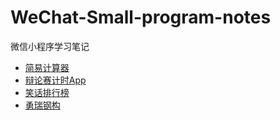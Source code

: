 # WeChat-Small-program-notes

微信小程序学习笔记

* [简易计算器](01calculate/README.md)
* [辩论赛计时App](03bianlunsaitimerapp/readme.md)
* [笑话排行榜](05smailpaihang/readme.md)
* [勇瑞钢构](08min-program-yruijycom/readme.md)

